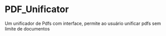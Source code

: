 # PDF_Unificator
Um unificador de Pdfs com interface, permite ao usuário unificar pdfs sem limite de documentos
